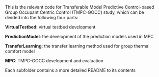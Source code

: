 This is the relevant code for Transferable Model Predictive Control-based Group Occupant Centric Control (TMPC-GOCC) study, which can be divided into the following four parts:

**VirtualTestbed**: virtual testbed development     

**PredictionModel**: the development of the prediction models used in MPC    

**TransferLearning**: the transfer learning method used for group thermal comfort model   

**MPC**: TMPC-GOCC development and evaluation  


Each subfolder contains a more detailed README to its contents
